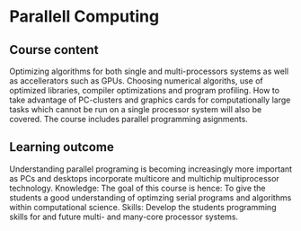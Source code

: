# Parallell Computing

## Course content
Optimizing algorithms for both single and multi-processors systems as well as accellerators such as GPUs. Choosing numerical algoriths, use of optimized libraries, compiler optimizations and program profiling. How to take advantage of PC-clusters and graphics cards for computationally large tasks which cannot be run on a single processor system will also be covered. The course includes parallel programming asignments.

## Learning outcome
Understanding parallel programing is becoming increasingly more important as PCs and desktops incorporate multicore and multichip multiprocessor technology. Knowledge: The goal of this course is hence: To give the students a good understanding of optimzing serial programs and algorithms within computational science. Skills: Develop the students programming skills for and future multi- and many-core processor systems.
